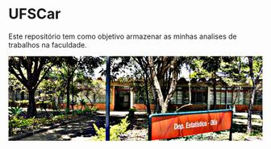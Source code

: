 # UFSCar
Este repositório tem como objetivo armazenar as minhas analises de trabalhos na faculdade.


 <img src="https://github.com/mori-mkm/UFSCar/blob/main/image.png?raw=true" align="center"/>

